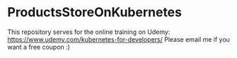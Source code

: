 # ProductsStoreOnKubernetes

This repository serves for the online training on Udemy: https://www.udemy.com/kubernetes-for-developers/
Please email me if you want a free coupon :)
